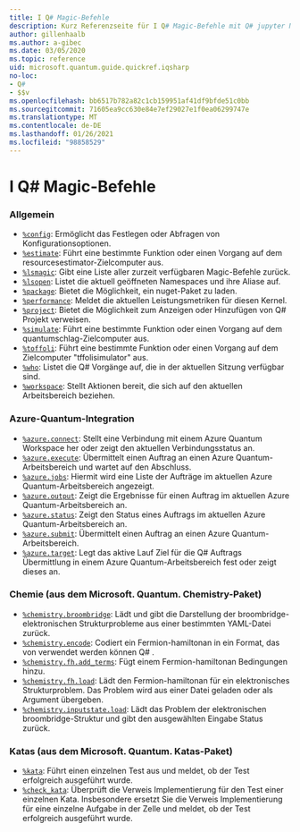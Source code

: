 ```yaml
---
title: I Q# Magic-Befehle
description: Kurz Referenzseite für I Q# Magic-Befehle mit Q# jupyter Notebooks
author: gillenhaalb
ms.author: a-gibec
ms.date: 03/05/2020
ms.topic: reference
uid: microsoft.quantum.guide.quickref.iqsharp
no-loc:
- Q#
- $$v
ms.openlocfilehash: bb6517b782a82c1cb159951af41df9bfde51c0bb
ms.sourcegitcommit: 71605ea9cc630e84e7ef29027e1f0ea06299747e
ms.translationtype: MT
ms.contentlocale: de-DE
ms.lasthandoff: 01/26/2021
ms.locfileid: "98858529"
---
```

# <a name="ino-locq-magic-commands"></a>I Q# Magic-Befehle

### <a name="general"></a>Allgemein

- [`%config`](xref:microsoft.quantum.iqsharp.magic-ref.config): Ermöglicht das Festlegen oder Abfragen von Konfigurationsoptionen.
- [`%estimate`](xref:microsoft.quantum.iqsharp.magic-ref.estimate): Führt eine bestimmte Funktion oder einen Vorgang auf dem resourcesestimator-Zielcomputer aus.
- [`%lsmagic`](xref:microsoft.quantum.iqsharp.magic-ref.lsmagic): Gibt eine Liste aller zurzeit verfügbaren Magic-Befehle zurück.
- [`%lsopen`](xref:microsoft.quantum.iqsharp.magic-ref.lsopen): Listet die aktuell geöffneten Namespaces und ihre Aliase auf.
- [`%package`](xref:microsoft.quantum.iqsharp.magic-ref.package): Bietet die Möglichkeit, ein nuget-Paket zu laden.
- [`%performance`](xref:microsoft.quantum.iqsharp.magic-ref.performance): Meldet die aktuellen Leistungsmetriken für diesen Kernel.
- [`%project`](xref:microsoft.quantum.iqsharp.magic-ref.project): Bietet die Möglichkeit zum Anzeigen oder Hinzufügen von Q# Projekt verweisen. 
- [`%simulate`](xref:microsoft.quantum.iqsharp.magic-ref.simulate): Führt eine bestimmte Funktion oder einen Vorgang auf dem quantumschlag-Zielcomputer aus.
- [`%toffoli`](xref:microsoft.quantum.iqsharp.magic-ref.toffoli): Führt eine bestimmte Funktion oder einen Vorgang auf dem Zielcomputer "tffolisimulator" aus.
- [`%who`](xref:microsoft.quantum.iqsharp.magic-ref.who): Listet die Q# Vorgänge auf, die in der aktuellen Sitzung verfügbar sind.
- [`%workspace`](xref:microsoft.quantum.iqsharp.magic-ref.workspace): Stellt Aktionen bereit, die sich auf den aktuellen Arbeitsbereich beziehen.

### <a name="azure-quantum-integration"></a>Azure-Quantum-Integration

- [`%azure.connect`](xref:microsoft.quantum.iqsharp.magic-ref.azure.connect): Stellt eine Verbindung mit einem Azure Quantum Workspace her oder zeigt den aktuellen Verbindungsstatus an.
- [`%azure.execute`](xref:microsoft.quantum.iqsharp.magic-ref.azure.execute): Übermittelt einen Auftrag an einen Azure Quantum-Arbeitsbereich und wartet auf den Abschluss.
- [`%azure.jobs`](xref:microsoft.quantum.iqsharp.magic-ref.azure.jobs): Hiermit wird eine Liste der Aufträge im aktuellen Azure Quantum-Arbeitsbereich angezeigt.
- [`%azure.output`](xref:microsoft.quantum.iqsharp.magic-ref.azure.output): Zeigt die Ergebnisse für einen Auftrag im aktuellen Azure Quantum-Arbeitsbereich an.
- [`%azure.status`](xref:microsoft.quantum.iqsharp.magic-ref.azure.status): Zeigt den Status eines Auftrags im aktuellen Azure Quantum-Arbeitsbereich an.
- [`%azure.submit`](xref:microsoft.quantum.iqsharp.magic-ref.azure.submit): Übermittelt einen Auftrag an einen Azure Quantum-Arbeitsbereich.
- [`%azure.target`](xref:microsoft.quantum.iqsharp.magic-ref.azure.target): Legt das aktive Lauf Ziel für die Q# Auftrags Übermittlung in einem Azure Quantum-Arbeitsbereich fest oder zeigt dieses an.

### <a name="chemistry-from-microsoftquantumchemistry-package"></a>Chemie (aus dem Microsoft. Quantum. Chemistry-Paket)

- [`%chemistry.broombridge`](xref:microsoft.quantum.iqsharp.magic-ref.chemistry.broombridge): Lädt und gibt die Darstellung der broombridge-elektronischen Strukturprobleme aus einer bestimmten YAML-Datei zurück.
- [`%chemistry.encode`](xref:microsoft.quantum.iqsharp.magic-ref.chemistry.encode): Codiert ein Fermion-hamiltonan in ein Format, das von verwendet werden können Q# .
- [`%chemistry.fh.add_terms`](xref:microsoft.quantum.iqsharp.magic-ref.chemistry.fh.add_terms): Fügt einem Fermion-hamiltonan Bedingungen hinzu.
- [`%chemistry.fh.load`](xref:microsoft.quantum.iqsharp.magic-ref.chemistry.fh.load): Lädt den Fermion-hamiltonan für ein elektronisches Strukturproblem. Das Problem wird aus einer Datei geladen oder als Argument übergeben.
- [`%chemistry.inputstate.load`](xref:microsoft.quantum.iqsharp.magic-ref.chemistry.inputstate.load): Lädt das Problem der elektronischen broombridge-Struktur und gibt den ausgewählten Eingabe Status zurück.

### <a name="katas-from-microsoftquantumkatas-package"></a>Katas (aus dem Microsoft. Quantum. Katas-Paket)

- [`%kata`](xref:microsoft.quantum.iqsharp.magic-ref.kata): Führt einen einzelnen Test aus und meldet, ob der Test erfolgreich ausgeführt wurde.
- [`%check_kata`](xref:microsoft.quantum.iqsharp.magic-ref.check_kata): Überprüft die Verweis Implementierung für den Test einer einzelnen Kata.
    Insbesondere ersetzt Sie die Verweis Implementierung für eine einzelne Aufgabe in der Zelle und meldet, ob der Test erfolgreich ausgeführt wurde.

